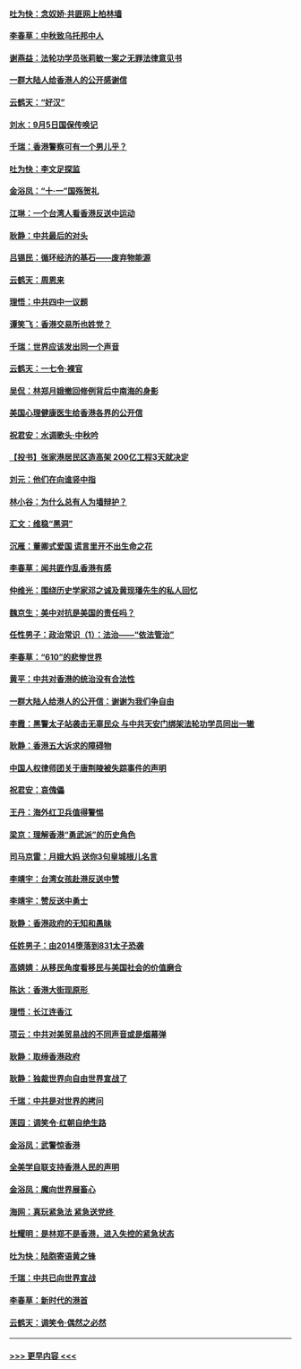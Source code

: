 #### [吐为快：念奴娇‧共匪网上柏林墙](../pages/nsc993/n11519122.md?t=09131233) 
#### [李春草：中秋致乌托邦中人](../pages/nsc993/n11518776.md?t=09131233) 
#### [谢燕益：法轮功学员张莉敏一案之无罪法律意见书](../pages/nsc993/n11517600.md?t=09131233) 
#### [一群大陆人给香港人的公开感谢信](../pages/nsc993/n11514797.md?t=09131233) 
#### [云鹤天：“好汉”](../pages/nsc993/n11513536.md?t=09131233) 
#### [刘水：9月5日国保传唤记](../pages/nsc993/n11513460.md?t=09131233) 
#### [千瑞：香港警察可有一个男儿乎？](../pages/nsc993/n11513109.md?t=09131233) 
#### [吐为快：李文足探监](../pages/nsc993/n11509622.md?t=09131233) 
#### [金浴凤：“十‧一”国殇贺礼](../pages/nsc993/n11509593.md?t=09131233) 
#### [江琳：一个台湾人看香港反送中运动](../pages/nsc993/n11509211.md?t=09131233) 
#### [耿静：中共最后的对头](../pages/nsc993/n11508308.md?t=09131233) 
#### [吕锡民：循环经济的基石——废弃物能源](../pages/nsc993/n11508212.md?t=09131233) 
#### [云鹤天：周恩来](../pages/nsc993/n11508055.md?t=09131233) 
#### [理悟：中共四中一议题](../pages/nsc993/n11507782.md?t=09131233) 
#### [谭笑飞：香港交易所也姓党？](../pages/nsc993/n11507753.md?t=09131233) 
#### [千瑞：世界应该发出同一个声音](../pages/nsc993/n11507290.md?t=09131233) 
#### [云鹤天：一七令‧裸官](../pages/nsc993/n11507177.md?t=09131233) 
#### [吴侃：林郑月娥撤回修例背后中南海的身影](../pages/nsc993/n11506876.md?t=09131233) 
#### [美国心理健康医生给香港各界的公开信](../pages/nsc993/n11506809.md?t=09131233) 
#### [祝君安：水调歌头‧中秋吟](../pages/nsc993/n11506758.md?t=09131233) 
#### [【投书】张家港居民区造高架 200亿工程3天就决定](../pages/nsc993/n11506682.md?t=09131233) 
#### [刘元：他们在向谁竖中指](../pages/nsc993/n11505384.md?t=09131233) 
#### [林小谷：为什么总有人为墙辩护？](../pages/nsc993/n11505226.md?t=09131233) 
#### [汇文：维稳“黑洞”](../pages/nsc993/n11504347.md?t=09131233) 
#### [沉雁：董卿式爱国 谎言里开不出生命之花](../pages/nsc993/n11503215.md?t=09131233) 
#### [李春草：闻共匪作乱香港有感](../pages/nsc993/n11503072.md?t=09131233) 
#### [仲维光：围绕历史学家邓之诚及黄现璠先生的私人回忆](../pages/nsc993/n11501330.md?t=09131233) 
#### [魏京生：美中对抗是美国的责任吗？](../pages/nsc993/n11500723.md?t=09131233) 
#### [任性男子：政治常识（1）：法治——“依法管治”](../pages/nsc993/n11500791.md?t=09131233) 
#### [李春草：“610”的悲惨世界](../pages/nsc993/n11501141.md?t=09131233) 
#### [黄平：中共对香港的统治没有合法性](../pages/nsc993/n11499473.md?t=09131233) 
#### [一群大陆人给港人的公开信：谢谢为我们争自由](../pages/nsc993/n11500402.md?t=09131233) 
#### [李霞：黑警太子站袭击无辜民众 与中共天安门绑架法轮功学员同出一辙](../pages/nsc993/n11499805.md?t=09131233) 
#### [耿静：香港五大诉求的障碍物](../pages/nsc993/n11497578.md?t=09131233) 
#### [中国人权律师团关于唐荆陵被失踪事件的声明](../pages/nsc993/n11500014.md?t=09131233) 
#### [祝君安：哀傀儡](../pages/nsc993/n11499776.md?t=09131233) 
#### [王丹：海外红卫兵值得警惕](../pages/nsc993/n11498138.md?t=09131233) 
#### [梁京：理解香港“勇武派”的历史角色](../pages/nsc993/n11498006.md?t=09131233) 
#### [司马京雷：月娥大妈  送你3句皇城根儿名言](../pages/nsc993/n11497885.md?t=09131233) 
#### [李靖宇：台湾女孩赴港反送中赞](../pages/nsc993/n11497721.md?t=09131233) 
#### [李靖宇：赞反送中勇士](../pages/nsc993/n11497452.md?t=09131233) 
#### [耿静：香港政府的无知和愚昧](../pages/nsc993/n11494238.md?t=09131233) 
#### [任姓男子：由2014堕落到831太子恐袭](../pages/nsc993/n11496683.md?t=09131233) 
#### [高婧婧：从移民角度看移民与美国社会的价值磨合](../pages/nsc993/n11495757.md?t=09131233) 
#### [陈达：香港大街现原形 ](../pages/nsc993/n11495441.md?t=09131233) 
#### [理悟：长江连香江](../pages/nsc993/n11495377.md?t=09131233) 
#### [项云：中共对美贸易战的不同声音或是烟幕弹](../pages/nsc993/n11494929.md?t=09131233) 
#### [耿静：取缔香港政府](../pages/nsc993/n11494218.md?t=09131233) 
#### [耿静：独裁世界向自由世界宣战了](../pages/nsc993/n11494190.md?t=09131233) 
#### [千瑞：中共是对世界的拷问](../pages/nsc993/n11493021.md?t=09131233) 
#### [莲园：调笑令‧红朝自绝生路](../pages/nsc993/n11493011.md?t=09131233) 
#### [金浴凤：武警惊香港](../pages/nsc993/n11492994.md?t=09131233) 
#### [全美学自联支持香港人民的声明](../pages/nsc993/n11492630.md?t=09131233) 
#### [金浴凤：魔向世界展畜心](../pages/nsc993/n11492599.md?t=09131233) 
#### [海网：真玩紧急法 紧急送党终 ](../pages/nsc993/n11492535.md?t=09131233) 
#### [杜耀明：是林郑不是香港，进入失控的紧急状态](../pages/nsc993/n11491420.md?t=09131233) 
#### [吐为快：陆胞寄语黄之锋](../pages/nsc993/n11491117.md?t=09131233) 
#### [千瑞：中共已向世界宣战](../pages/nsc993/n11490123.md?t=09131233) 
#### [李春草：新时代的港首](../pages/nsc993/n11489864.md?t=09131233) 
#### [云鹤天：调笑令·偶然之必然](../pages/nsc993/n11489701.md?t=09131233) 

----
#### [ >>> 更早内容 <<< ](../indexes/nsc993-earlier.md)
